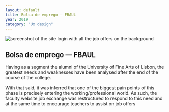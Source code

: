```yaml
---
layout: default
title: Bolsa de emprego — FBAUL
year: 2019
category: "Ux design"
---
```


<img src="{{ site.baseurl }}/assets/images/bolsa_de_emprego/1.png" alt="screenshot of the site login with all the job offers on the background">

<h2>Bolsa de emprego — FBAUL</h2>

<p>Having as a segment the alumni of the University of Fine Arts of Lisbon, the greatest needs and weaknesses have been analysed after the end of the course of the college.</p>
<p>With that said, it was inferred that one of the biggest pain points of this phase is precisely entering the working/professional world. As such, the faculty website job exchange was restructured to respond to this need and at the same time to encourage teachers to assist on job offers</p>